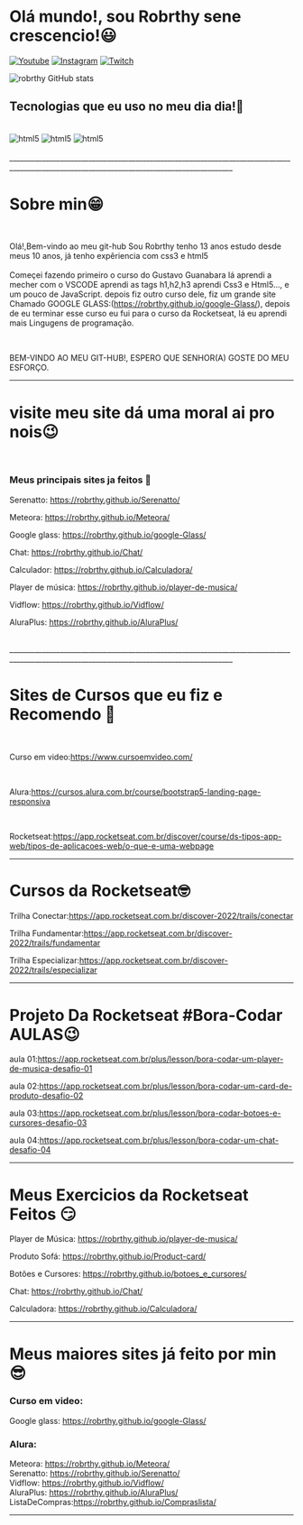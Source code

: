 # Olá mundo!, sou Robrthy sene crescencio!😃


[![Youtube](https://img.shields.io/badge/Youtube-FF0000?style=for-the-badge&logo=youtube&logoColor=white)](https://youtube.com/c/sujeitoprogramador)
[![Instagram](https://img.shields.io/badge/Instagram-E4405F?style=for-the-badge&logo=instagram&logoColor=white)](https://instagram.com/sujeitoprogramador)
[![Twitch](https://img.shields.io/badge/Twitch-9146FF?style=for-the-badge&logo=twitch&logo=white)](https://twitch.tv/fragabr)

![robrthy GitHub stats](https://github-readme-stats.vercel.app/api?username=robrthy&show_icons=true&theme=radical)


## Tecnologias que eu uso no meu dia dia!🙂

<div style="display: inlaine_block"><br/>

<img align="center" alt="html5" src="https://img.shields.io/badge/HTML5-E34F26?style=for-the-badge&logo=html5&logoColor=white">

<img align="center" alt="html5" src="https://img.shields.io/badge/CSS3-1572B6?style=for-the-badge&logo=css3&logoColor=white">

<img align="center" alt="html5" src="https://img.shields.io/badge/JavaScript-F7DF1E?style=for-the-badge&logo=javascript&logoColor=black">

</div><br>
____________________________________________________________________________________________________________________________________________ 

# Sobre min😁 

<br>

Olá!,Bem-vindo ao meu git-hub Sou Robrthy tenho 13 anos estudo desde meus 10 anos, já tenho expêriencia com css3 e html5
<br>  
Começei fazendo primeiro o curso do Gustavo Guanabara lá aprendi a mecher com o VSCODE aprendi as tags h1,h2,h3 aprendi Css3 e Html5..., e um pouco de JavaScript. depois fiz outro curso dele, fiz um grande site Chamado GOOGLE GLASS:(https://robrthy.github.io/google-Glass/), depois de eu terminar esse curso eu fui para o curso da Rocketseat, lá eu aprendi mais Lingugens de programação.

<br>

BEM-VINDO AO MEU GIT-HUB!, ESPERO QUE SENHOR(A) GOSTE DO MEU ESFORÇO.
____________________________________________________________________________________________________________________________________________ 

# visite meu site dá uma moral ai pro nois😉

<br>

### Meus principais sites ja feitos 🥱

Serenatto: https://robrthy.github.io/Serenatto/

Meteora: https://robrthy.github.io/Meteora/

Google glass: https://robrthy.github.io/google-Glass/

Chat: https://robrthy.github.io/Chat/

Calculador: https://robrthy.github.io/Calculadora/

Player de música:  https://robrthy.github.io/player-de-musica/

Vidflow: https://robrthy.github.io/Vidflow/

AluraPlus: https://robrthy.github.io/AluraPlus/

<br>
____________________________________________________________________________________________________________________________________________ 

# Sites de Cursos que eu fiz e Recomendo 🖖
<br>

Curso em video:https://www.cursoemvideo.com/

<br>

Alura:https://cursos.alura.com.br/course/bootstrap5-landing-page-responsiva

<br>

Rocketseat:https://app.rocketseat.com.br/discover/course/ds-tipos-app-web/tipos-de-aplicacoes-web/o-que-e-uma-webpage

____________________________________________________________________________________________________________________________________________

# Cursos da Rocketseat🤓

Trilha Conectar:https://app.rocketseat.com.br/discover-2022/trails/conectar

Trilha Fundamentar:https://app.rocketseat.com.br/discover-2022/trails/fundamentar

Trilha Especializar:https://app.rocketseat.com.br/discover-2022/trails/especializar

____________________________________________________________________________________________________________________________________________

# Projeto Da Rocketseat #Bora-Codar AULAS😉
 
aula 01:https://app.rocketseat.com.br/plus/lesson/bora-codar-um-player-de-musica-desafio-01

aula 02:https://app.rocketseat.com.br/plus/lesson/bora-codar-um-card-de-produto-desafio-02

aula 03:https://app.rocketseat.com.br/plus/lesson/bora-codar-botoes-e-cursores-desafio-03

aula 04:https://app.rocketseat.com.br/plus/lesson/bora-codar-um-chat-desafio-04
<br>
____________________________________________________________________________________________________________________________________________ 

# Meus Exercicios da Rocketseat Feitos 😏

Player de Música: https://robrthy.github.io/player-de-musica/

Produto Sofá: https://robrthy.github.io/Product-card/

Botões e Cursores: https://robrthy.github.io/botoes_e_cursores/ 

Chat: https://robrthy.github.io/Chat/

Calculadora: https://robrthy.github.io/Calculadora/

____________________________________________________________________________________________________________________________________________

# Meus maiores sites já feito por min 😎

### Curso em video:
Google glass: https://robrthy.github.io/google-Glass/
<br>
### Alura:
Meteora: https://robrthy.github.io/Meteora/
<br>
Serenatto: https://robrthy.github.io/Serenatto/
<br>
Vidflow: https://robrthy.github.io/Vidflow/
<br>
AluraPlus: https://robrthy.github.io/AluraPlus/
<br>
ListaDeCompras:https://robrthy.github.io/Compraslista/
___________________________________________________________________________________________________________________________________________     


